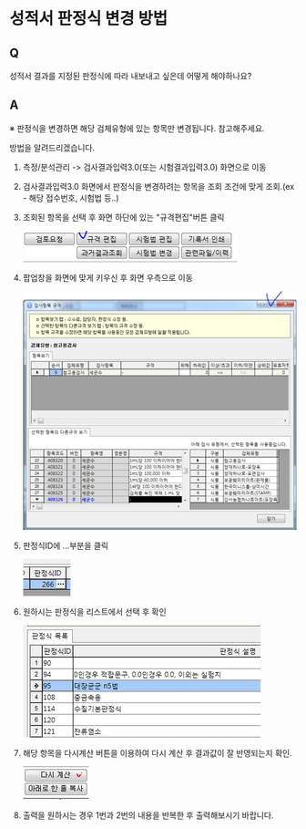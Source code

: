 # 성적서 판정식 변경 방법

## Q

성적서 결과를 지정된 판정식에 따라 내보내고 싶은데 어떻게 해야하나요?

## A

※ 판정식을 변경하면 해당 검체유형에 있는 항목만 변경됩니다. 참고해주세요.

방법을 알려드리겠습니다.

1. 측정/분석관리 -&gt; 검사결과입력3.0\(또는 시험결과입력3.0\) 화면으로 이동  
2. 검사결과입력3.0 화면에서 판정식을 변경하려는 항목을 조회 조건에 맞게 조회.\(ex - 해당 접수번호, 시험법 등..\)  
3. 조회된 항목을 선택 후 화면 하단에 있는 "규격편집"버튼 클릭  

   ![](../.gitbook/assets/01-_%20%289%29.png)

4. 팝업창을 화면에 맞게 키우신 후 화면 우측으로 이동  

   ![](../.gitbook/assets/02-_-_%20%281%29.png)

5. 판정식ID에 ...부분을 클릭  

   ![](../.gitbook/assets/03-id%20%281%29.png)

6. 원하시는 판정식을 리스트에서 선택 후 확인  

   ![](../.gitbook/assets/04%20%2813%29.png)

7. 해당 항목을 다시계산 버튼을 이용하여 다시 계산 후 결과값이 잘 반영되는지 확인.  

   ![](../.gitbook/assets/05%20%2818%29.png)

8. 출력을 원하시는 경우 1번과 2번의 내용을 반복한 후 출력해보시기 바랍니다.  

